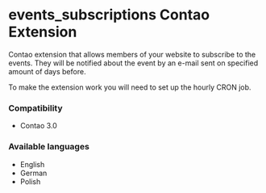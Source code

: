 events_subscriptions Contao Extension
=====================================

Contao extension that allows members of your website to subscribe to the events. They will be notified about the event by an e-mail sent on specified amount of days before.

To make the extension work you will need to set up the hourly CRON job.

### Compatibility
- Contao 3.0

### Available languages
- English
- German
- Polish
